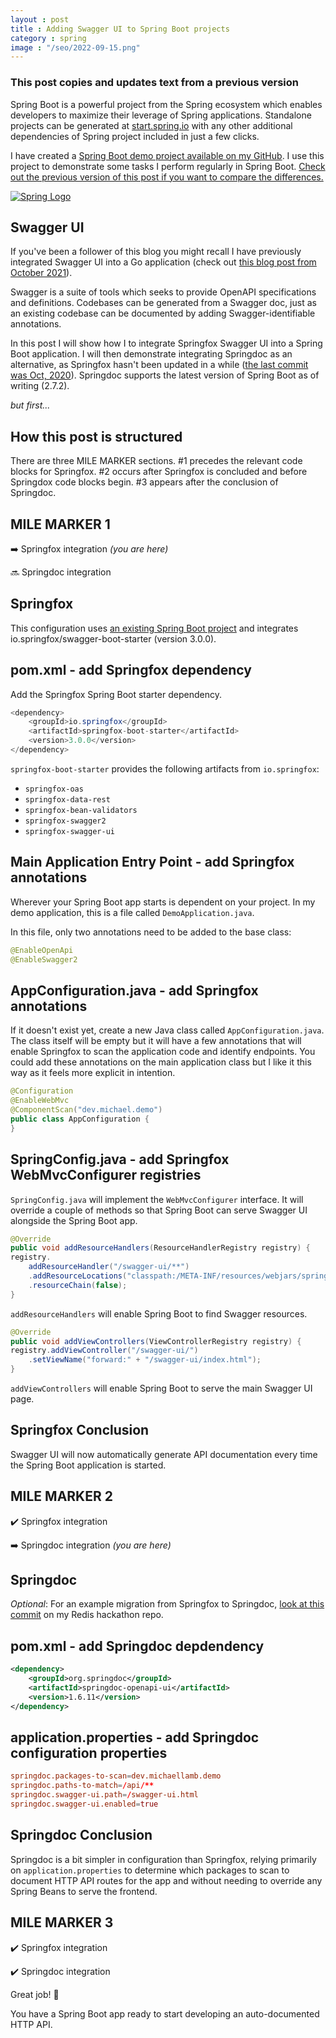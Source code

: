 ```yaml
---
layout : post
title : Adding Swagger UI to Spring Boot projects
category : spring
image : "/seo/2022-09-15.png"
---
```

### This post copies and updates text from a previous version

Spring Boot is a powerful project from the Spring ecosystem which enables developers to maximize their leverage of Spring applications. Standalone projects can be generated at [start.spring.io](https://start.spring.io) with any other additional dependencies of Spring project included in just a few clicks.

I have created a [Spring Boot demo project available on my GitHub][demo]. I use this project to demonstrate some tasks I perform regularly in Spring Boot. [Check out the previous version of this post if you want to compare the differences.][previous]

[![Spring Logo](https://spring.io/images/spring-logo.svg)](https://spring.io/projects/spring-boot)

## Swagger UI

If you've been a follower of this blog you might recall I have previously integrated Swagger UI into a Go application (check out [this blog post from October 2021](https://michaellamb.dev/golang/2021/10/22/go-swagger.html)).

Swagger is a suite of tools which seeks to provide OpenAPI specifications and definitions. Codebases can be generated from a Swagger doc, just as an existing codebase can be documented by adding Swagger-identifiable annotations.

In this post I will show how I to integrate Springfox Swagger UI into a Spring Boot application. I will then demonstrate integrating Springdoc as an alternative, as Springfox hasn't been updated in a while ([the last commit was Oct, 2020][springfox-last-commit]). Springdoc supports the latest version of Spring Boot as of writing (2.7.2).

_but first..._

## How this post is structured

There are three MILE MARKER sections. #1 precedes the relevant code blocks for Springfox. #2 occurs after Springfox is concluded and before Springdox code blocks begin. #3 appears after the conclusion of Springdoc.

## MILE MARKER 1

➡️ Springfox integration _(you are here)_

🔜 Springdoc integration

## Springfox

This configuration uses [an existing Spring Boot project][demo] and integrates io.springfox/swagger-boot-starter (version 3.0.0).

## pom.xml - add Springfox dependency

Add the Springfox Spring Boot starter dependency.

```java
<dependency>
    <groupId>io.springfox</groupId>
    <artifactId>springfox-boot-starter</artifactId>
    <version>3.0.0</version>
</dependency>
```

`springfox-boot-starter` provides the following artifacts from `io.springfox`:

- `springfox-oas`
- `springfox-data-rest`
- `springfox-bean-validators`
- `springfox-swagger2`
- `springfox-swagger-ui`

## Main Application Entry Point - add Springfox annotations

Wherever your Spring Boot app starts is dependent on your project. In my demo application, this is a file called `DemoApplication.java`.

In this file, only two annotations need to be added to the base class:

```java
@EnableOpenApi
@EnableSwagger2
```

## AppConfiguration.java - add Springfox annotations

If it doesn't exist yet, create a new Java class called `AppConfiguration.java`. The class itself will be empty but it will have a few annotations that will enable Springfox to scan the application code and identify endpoints. You could add these annotations on the main application class but I like it this way as it feels more explicit in intention.

```java
@Configuration
@EnableWebMvc
@ComponentScan("dev.michael.demo")
public class AppConfiguration {
}
```

## SpringConfig.java - add Springfox WebMvcConfigurer registries

`SpringConfig.java` will implement the `WebMvcConfigurer` interface. It will override a couple of methods so that Spring Boot can serve Swagger UI alongside the Spring Boot app.

```java
@Override
public void addResourceHandlers(ResourceHandlerRegistry registry) {
registry.
    addResourceHandler("/swagger-ui/**")
    .addResourceLocations("classpath:/META-INF/resources/webjars/springfox-swagger-ui/")
    .resourceChain(false);
}
```

`addResourceHandlers` will enable Spring Boot to find Swagger resources.

```java
@Override
public void addViewControllers(ViewControllerRegistry registry) {
registry.addViewController("/swagger-ui/")
    .setViewName("forward:" + "/swagger-ui/index.html");
}
```

`addViewControllers` will enable Spring Boot to serve the main Swagger UI page.

## Springfox Conclusion

Swagger UI will now automatically generate API documentation every time the Spring Boot application is started.

## MILE MARKER 2

✔️ Springfox integration

➡️ Springdoc integration _(you are here)_

## Springdoc

_Optional_: For an example migration from Springfox to Springdoc, [look at this commit][migration] on my Redis hackathon repo.

## pom.xml - add Springdoc depdendency

```xml
<dependency>
    <groupId>org.springdoc</groupId>
    <artifactId>springdoc-openapi-ui</artifactId>
    <version>1.6.11</version>
</dependency>
```

## application.properties - add Springdoc configuration properties

```conf
springdoc.packages-to-scan=dev.michaellamb.demo
springdoc.paths-to-match=/api/**
springdoc.swagger-ui.path=/swagger-ui.html
springdoc.swagger-ui.enabled=true
```

## Springdoc Conclusion

Springdoc is a bit simpler in configuration than Springfox, relying primarily on `application.properties` to determine which packages to scan to document HTTP API routes for the app and without needing to override any Spring Beans to serve the frontend.

## MILE MARKER 3

✔️ Springfox integration

✔️ Springdoc integration

Great job! 🎉

You have a Spring Boot app ready to start developing an auto-documented HTTP API.

[previous]:https://michaellamb.dev/2022/03/01/spring-boot-swagger-ui.html
[demo]:https://github.com/michaellambgelo/demo
[springfox-last-commit]:https://github.com/springfox/springfox/commit/ab5868471cdbaf54dac01af12933fe0437cf2b01
[migration]:https://github.com/michaellambgelo/stackathon/commit/fae387b0f6a166aacd3e9bb829c120de4add3c01
